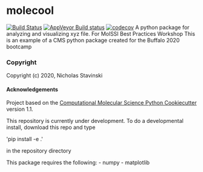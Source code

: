 molecool
==============================
[//]: # (Badges)
[![Build Status](https://travis-ci.com/ndstavinski/molecool.svg?branch=master)](https://travis-ci.com/ndstavinski/molecool)
[![AppVeyor Build status](https://ci.appveyor.com/api/projects/status/REPLACE_WITH_APPVEYOR_LINK/branch/master?svg=true)](https://ci.appveyor.com/project/REPLACE_WITH_OWNER_ACCOUNT/molecool/branch/master)
[![codecov](https://codecov.io/gh/ndstavinski/molecool/branch/master/graph/badge.svg)](https://codecov.io/gh/ndstavinski/molecool)
A python package for analyzing and visualizing xyz file. For MolSSI Best Practices Workshop
This is an example of a CMS python package created for the Buffalo 2020 bootcamp
### Copyright

Copyright (c) 2020, Nicholas Stavinski


#### Acknowledgements
 
Project based on the 
[Computational Molecular Science Python Cookiecutter](https://github.com/molssi/cookiecutter-cms) version 1.1.

This repository is currently under development. To do a developmental install, download this repo and type 

'pip install -e .'

in the repository directory

This package requires the following:
	- numpy
	- matplotlib
